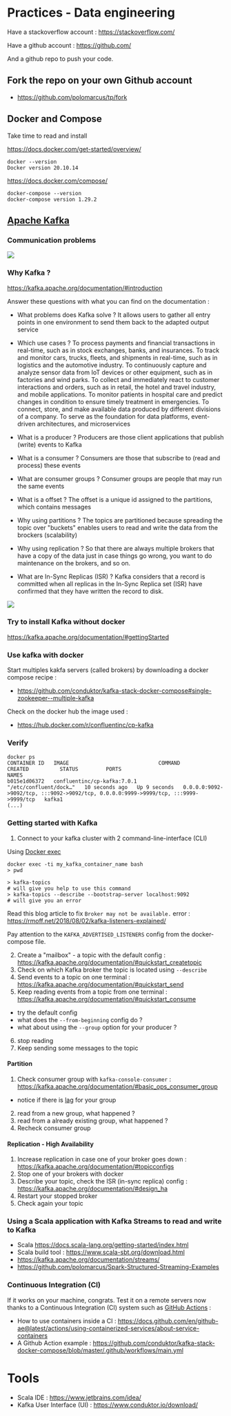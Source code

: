 # Practices - Data engineering

Have a stackoverflow account : https://stackoverflow.com/

Have a github account : https://github.com/

And a github repo to push your code.

## Fork the repo on your own Github account
* https://github.com/polomarcus/tp/fork

## Docker and Compose 
Take time to read and install

https://docs.docker.com/get-started/overview/
```
docker --version
Docker version 20.10.14
```

https://docs.docker.com/compose/
```
docker-compose --version
docker-compose version 1.29.2
```

## [Apache Kafka](https://kafka.apache.org/)
### Communication problems
![](https://content.linkedin.com/content/dam/engineering/en-us/blog/migrated/datapipeline_complex.png)


### Why Kafka ?
https://kafka.apache.org/documentation/#introduction

Answer these questions with what you can find on the documentation :

- What problems does Kafka solve ?
It allows users to gather all entry points in one environment to send them back to the adapted output service

- Which use cases ?
To process payments and financial transactions in real-time, such as in stock exchanges, banks, and insurances.
To track and monitor cars, trucks, fleets, and shipments in real-time, such as in logistics and the automotive industry.
To continuously capture and analyze sensor data from IoT devices or other equipment, such as in factories and wind parks.
To collect and immediately react to customer interactions and orders, such as in retail, the hotel and travel industry, and mobile applications.
To monitor patients in hospital care and predict changes in condition to ensure timely treatment in emergencies.
To connect, store, and make available data produced by different divisions of a company.
To serve as the foundation for data platforms, event-driven architectures, and microservices

- What is a producer ?
Producers are those client applications that publish (write) events to Kafka

- What is a consumer ?
Consumers are those that subscribe to (read and process) these events

- What are consumer groups ?
Consumer groups are people that may run the same events

- What is a offset ?
The offset is a unique id assigned to the partitions, which contains messages

- Why using partitions ? 
The topics are partitioned because spreading the topic over "buckets" enables users to read and write the data from the brockers (scalability)

- Why using replication ?
So that there are always multiple brokers that have a copy of the data just in case things go wrong, you want to do maintenance on the brokers, and so on.

- What are  In-Sync Replicas (ISR) ?
Kafka considers that a record is committed when all replicas in the In-Sync Replica set (ISR) have confirmed that they have written the record to disk.

![](https://content.linkedin.com/content/dam/engineering/en-us/blog/migrated/datapipeline_simple.png)

### Try to install Kafka without docker
https://kafka.apache.org/documentation/#gettingStarted

### Use kafka with docker
Start multiples kakfa servers (called brokers) by downloading a docker compose recipe : 
* https://github.com/conduktor/kafka-stack-docker-compose#single-zookeeper--multiple-kafka

Check on the docker hub the image used : 
* https://hub.docker.com/r/confluentinc/cp-kafka


### Verify
```
docker ps
CONTAINER ID   IMAGE                             COMMAND                  CREATED          STATUS         PORTS                                                                                  NAMES
b015e1d06372   confluentinc/cp-kafka:7.0.1       "/etc/confluent/dock…"   10 seconds ago   Up 9 seconds   0.0.0.0:9092->9092/tcp, :::9092->9092/tcp, 0.0.0.0:9999->9999/tcp, :::9999->9999/tcp   kafka1
(...)
```

### Getting started with Kafka
1. Connect to your kafka cluster with 2 command-line-interface (CLI)

Using [Docker exec](https://docs.docker.com/engine/reference/commandline/exec/#description)

```
docker exec -ti my_kafka_container_name bash
> pwd
```

```
> kafka-topics 
# will give you help to use this command
> kafka-topics --describe --bootstrap-server localhost:9092 
# will give you an error
```
Read this blog article to fix `Broker may not be available.` error : https://rmoff.net/2018/08/02/kafka-listeners-explained/

Pay attention to the `KAFKA_ADVERTISED_LISTENERS` config from the docker-compose file.

2. Create a "mailbox" - a topic with the default config : https://kafka.apache.org/documentation/#quickstart_createtopic
3. Check on which Kafka broker the topic is located using `--describe`
5. Send events to a topic on one terminal : https://kafka.apache.org/documentation/#quickstart_send
4. Keep reading events from a topic from one terminal : https://kafka.apache.org/documentation/#quickstart_consume
* try the default config
* what does the `--from-beginning` config do ?
* what about using the `--group` option for your producer ?
6. stop reading
7. Keep sending some messages to the topic

#### Partition 
1. Check consumer group with `kafka-console-consumer` : https://kafka.apache.org/documentation/#basic_ops_consumer_group
* notice if there is [lag](https://univalence.io/blog/articles/kafka-et-les-groupes-de-consommateurs/) for your group
2. read from a new group, what happened ?
3. read from a already existing group, what happened ?
4. Recheck consumer group

#### Replication - High Availability
1. Increase replication in case one of your broker goes down : https://kafka.apache.org/documentation/#topicconfigs
2. Stop one of your brokers with docker
3. Describe your topic, check the ISR (in-sync replica) config : https://kafka.apache.org/documentation/#design_ha
4. Restart your stopped broker
5. Check again your topic

### Using a Scala application with Kafka Streams to read and write to Kafka
* Scala https://docs.scala-lang.org/getting-started/index.html
* Scala build tool : https://www.scala-sbt.org/download.html
* https://kafka.apache.org/documentation/streams/
* https://github.com/polomarcus/Spark-Structured-Streaming-Examples

### Continuous Integration (CI)
If it works on your machine, congrats. Test it on a remote servers now thanks to a Continuous Integration (CI) system such as [GitHub Actions](https://github.com/features/actions) : 
* How to use containers inside a CI : https://docs.github.com/en/github-ae@latest/actions/using-containerized-services/about-service-containers
* A Github Action example : https://github.com/conduktor/kafka-stack-docker-compose/blob/master/.github/workflows/main.yml

# Tools
* Scala IDE : https://www.jetbrains.com/idea/
* Kafka User Interface (UI) : https://www.conduktor.io/download/
